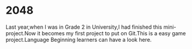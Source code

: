 # 2048
Last year,when I was in Grade 2 in University,I had finished this mini-project.Now it becomes my first project to put on Git.This is a easy game project.Language Beginning learners can have a look here. 
